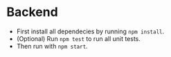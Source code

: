 # Backend

* First install all dependecies by running `npm install`.
* (Optional) Run `npm test` to run all unit tests.
* Then run with `npm start`.
